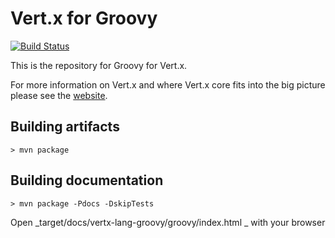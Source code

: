 Vert.x for Groovy
========

[![Build Status](https://travis-ci.org/vert-x3/vertx-lang-groovy.svg?branch=master)](https://travis-ci.org/vert-x3/vertx-lang-groovy)


This is the repository for Groovy for Vert.x.

For more information on Vert.x and where Vert.x core fits into the big picture please see the [website](http://vertx.io).

## Building artifacts

```
> mvn package
```

## Building documentation

```
> mvn package -Pdocs -DskipTests
```

Open _target/docs/vertx-lang-groovy/groovy/index.html _ with your browser


